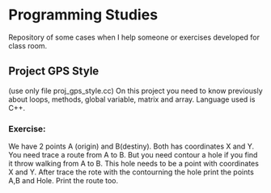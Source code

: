 # Programming Studies
Repository of some cases when I help someone or exercises developed for class room.

## Project GPS Style
(use only file proj_gps_style.cc)
On this project you need to know previously about loops, methods, global variable, matrix and array. Language used is C++.

### Exercise: 
We have 2 points A (origin) and B(destiny). Both has coordinates X and Y. You need trace a route from A to B. But you need contour a hole if you find it throw walking from A to B. This hole needs to be a point with coordinates X and Y.
After trace the rote with the contourning the hole print the points A,B and Hole. Print the route too.
